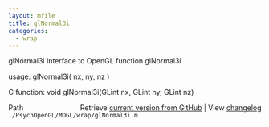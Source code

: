 ```yaml
---
layout: mfile
title: glNormal3i
categories:
  - wrap
---
```


glNormal3i  Interface to OpenGL function glNormal3i

usage:  glNormal3i\( nx, ny, nz \)

C function:  void glNormal3i\(GLint nx, GLint ny, GLint nz\)


<div class="code_header" style="text-align:right;">
  <span style="float:left;">Path&nbsp;&nbsp;</span> <span class="counter">Retrieve <a href=
  "https://raw.github.com/Psychtoolbox-3/Psychtoolbox-3/beta/./PsychOpenGL/MOGL/wrap/glNormal3i.m">current version from GitHub</a> | View <a href=
  "https://github.com/Psychtoolbox-3/Psychtoolbox-3/commits/beta/./PsychOpenGL/MOGL/wrap/glNormal3i.m">changelog</a></span>
</div>
<div class="code">
  <code>./PsychOpenGL/MOGL/wrap/glNormal3i.m</code>
</div>
